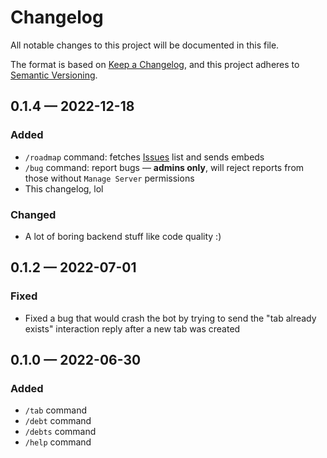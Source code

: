 # Changelog

All notable changes to this project will be documented in this file.

The format is based on [Keep a Changelog](https://keepachangelog.com/en/1.1.0/),
and this project adheres to [Semantic Versioning](https://semver.org/spec/v2.0.0.html).

## 0.1.4 — 2022-12-18

### Added

- `/roadmap` command: fetches [Issues](https://github.com/edwardshturman/receipt-bot/issues) list and sends embeds
- `/bug` command: report bugs — **admins only**, will reject reports from those without `Manage Server` permissions
- This changelog, lol

### Changed

- A lot of boring backend stuff like code quality :)

## 0.1.2 — 2022-07-01

### Fixed

- Fixed a bug that would crash the bot by trying to send the "tab already exists" interaction reply after a new tab was created

## 0.1.0 — 2022-06-30

### Added

- `/tab` command
- `/debt` command
- `/debts` command
- `/help` command
